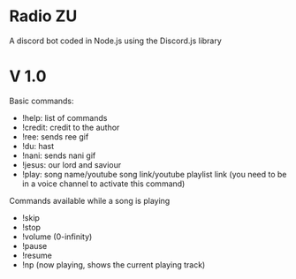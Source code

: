 # Radio ZU 
A discord bot coded in Node.js using the Discord.js library

# V 1.0
Basic commands:
  - !help: list of commands
  - !credit: credit to the author
  - !ree: sends ree gif
  - !du: hast
  - !nani: sends nani gif
  - !jesus: our lord and saviour
  - !play: song name/youtube song link/youtube playlist link (you need to be in a voice channel to activate this command)

Commands available while a song is playing
  - !skip
  - !stop
  - !volume (0-infinity)
  - !pause
  - !resume
  - !np (now playing, shows the current playing track)

